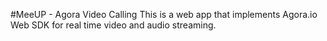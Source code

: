 #MeeUP - Agora Video Calling 
This is a web app that implements Agora.io Web SDK for real time video and audio streaming.


